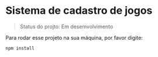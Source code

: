 <h1>Sistema de cadastro de jogos</h1>

> Status do projto: Em desemvolvimento

Para rodar esse projeto na sua máquina, por favor digite:

```
npm install
```
